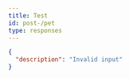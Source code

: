 ```yaml
---
title: Test
id: post-/pet
type: responses
---
```


```json label=405
{
  "description": "Invalid input"
}
```
